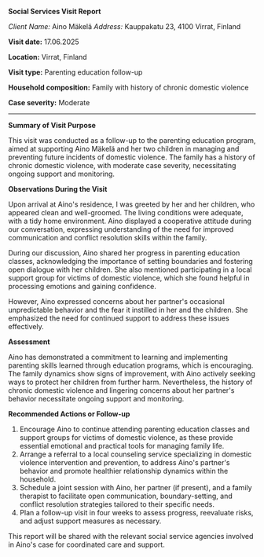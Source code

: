 **Social Services Visit Report**

*Client Name:* Aino Mäkelä
*Address:* Kauppakatu 23, 4100 Virrat, Finland

**Visit date:** 17.06.2025

**Location:** Virrat, Finland

**Visit type:** Parenting education follow-up

**Household composition:** Family with history of chronic domestic violence

**Case severity:** Moderate

---

**Summary of Visit Purpose**

This visit was conducted as a follow-up to the parenting education program, aimed at supporting Aino Mäkelä and her two children in managing and preventing future incidents of domestic violence. The family has a history of chronic domestic violence, with moderate case severity, necessitating ongoing support and monitoring.

**Observations During the Visit**

Upon arrival at Aino's residence, I was greeted by her and her children, who appeared clean and well-groomed. The living conditions were adequate, with a tidy home environment. Aino displayed a cooperative attitude during our conversation, expressing understanding of the need for improved communication and conflict resolution skills within the family.

During our discussion, Aino shared her progress in parenting education classes, acknowledging the importance of setting boundaries and fostering open dialogue with her children. She also mentioned participating in a local support group for victims of domestic violence, which she found helpful in processing emotions and gaining confidence.

However, Aino expressed concerns about her partner's occasional unpredictable behavior and the fear it instilled in her and the children. She emphasized the need for continued support to address these issues effectively.

**Assessment**

Aino has demonstrated a commitment to learning and implementing parenting skills learned through education programs, which is encouraging. The family dynamics show signs of improvement, with Aino actively seeking ways to protect her children from further harm. Nevertheless, the history of chronic domestic violence and lingering concerns about her partner's behavior necessitate ongoing support and monitoring.

**Recommended Actions or Follow-up**

1. Encourage Aino to continue attending parenting education classes and support groups for victims of domestic violence, as these provide essential emotional and practical tools for managing family life.
2. Arrange a referral to a local counseling service specializing in domestic violence intervention and prevention, to address Aino's partner's behavior and promote healthier relationship dynamics within the household.
3. Schedule a joint session with Aino, her partner (if present), and a family therapist to facilitate open communication, boundary-setting, and conflict resolution strategies tailored to their specific needs.
4. Plan a follow-up visit in four weeks to assess progress, reevaluate risks, and adjust support measures as necessary.

This report will be shared with the relevant social service agencies involved in Aino's case for coordinated care and support.